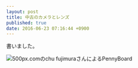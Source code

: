 ```yaml
---
layout: post
title: 中古のカメラとレンズ
published: true
date: 2016-06-23 07:16:44 +0900
---
```


書いました。

<div class='pixels-photo'>
<p>
<img src='https://drscdn.500px.org/photo/159789923/m%3D900/4fbf10399ef232cb244fbe9a6c5d3d77' alt='500px.comのchu fujimuraさんによるPennyBoard'>
</p>
<a href='https://500px.com/photo/159789923/pennyboard-by-chu-fujimura' alt='500px.comのchu fujimuraさんによるPennyBoard'></a>
</div>
<script type='text/javascript' src='https://500px.com/embed.js'></script>
